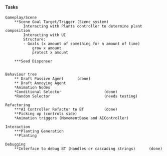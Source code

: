 
#### Tasks

    Gameplay/Scene
        **Scene Goal Target/Trigger (Scene system)
            Interacting with Plants controller to determine plant composition
            Interacting with UI
            Structure:
            - Goals (x amount of something for n amount of time)
                grow x amount
                protect x amount
                
        ***Seed Dispenser
                

    Behaviour tree
        ** Draft Passive Agent      (done)
        ** Draft Annoying Agent
        *Animation Nodes
        *Conditional Selector                   (done)
        *Random Selector                        (needs testing)
        
    Refactoring
        ***AI Controller Refactor to BT         (done)
        **Picking up (controls side)
        *Animation triggers (MovementBase and AIController)
        
    Interaction
        ***Planting Generation
        **Planting
        
    Debugging
        **Interface to debug BT (Handles or cascading strings)      (done)